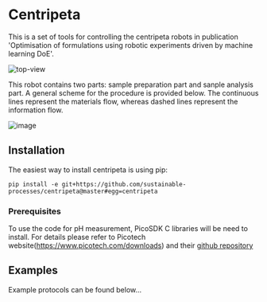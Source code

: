 # Centripeta

This is a set of tools for controlling the centripeta robots in publication 'Optimisation of formulations using robotic experiments driven by machine learning DoE'. 

![top-view](https://user-images.githubusercontent.com/18735742/75795699-9b33c800-5d6a-11ea-9955-d6d03a08946a.jpg)

This robot contains two parts: sample preparation part and sanple analysis part. A general scheme for the procedure is provided below. The continuous lines represent the materials flow, whereas dashed lines represent the information flow.

![image](https://user-images.githubusercontent.com/18735742/75796176-2d3bd080-5d6b-11ea-9f33-63945be6bdff.png)


## Installation

The easiest way to install centripeta is using pip:

```pip install -e git+https://github.com/sustainable-processes/centripeta@master#egg=centripeta```

<!-- I will pin the install to a particular release once we are ready to publish-->

### Prerequisites
 To use the code for pH measurement, PicoSDK C libraries will be need to install. For details please refer to Picotech website(https://www.picotech.com/downloads) and their [github repository](https://github.com/picotech/picosdk-python-wrappers)

<!-- This will depend on whether we keep the pH measurement part-->

## Examples

Example protocols can be found below...

<!--Liwei, I think it would be good to have some code examples here in the README as well as in the protocols folder-->